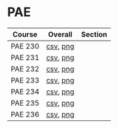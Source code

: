 # PAE

| Course | Overall | Section |
| ------ | ------- | ------- |
| PAE 230 | [csv](https://github.com/UCSD-Historical-Enrollment-Data/2025Winter/blob/main/overall/PAE%20230.csv), [png](https://raw.githubusercontent.com/UCSD-Historical-Enrollment-Data/2025Winter/main/plot_overall/PAE%20230.png) |  |
| PAE 231 | [csv](https://github.com/UCSD-Historical-Enrollment-Data/2025Winter/blob/main/overall/PAE%20231.csv), [png](https://raw.githubusercontent.com/UCSD-Historical-Enrollment-Data/2025Winter/main/plot_overall/PAE%20231.png) |  |
| PAE 232 | [csv](https://github.com/UCSD-Historical-Enrollment-Data/2025Winter/blob/main/overall/PAE%20232.csv), [png](https://raw.githubusercontent.com/UCSD-Historical-Enrollment-Data/2025Winter/main/plot_overall/PAE%20232.png) |  |
| PAE 233 | [csv](https://github.com/UCSD-Historical-Enrollment-Data/2025Winter/blob/main/overall/PAE%20233.csv), [png](https://raw.githubusercontent.com/UCSD-Historical-Enrollment-Data/2025Winter/main/plot_overall/PAE%20233.png) |  |
| PAE 234 | [csv](https://github.com/UCSD-Historical-Enrollment-Data/2025Winter/blob/main/overall/PAE%20234.csv), [png](https://raw.githubusercontent.com/UCSD-Historical-Enrollment-Data/2025Winter/main/plot_overall/PAE%20234.png) |  |
| PAE 235 | [csv](https://github.com/UCSD-Historical-Enrollment-Data/2025Winter/blob/main/overall/PAE%20235.csv), [png](https://raw.githubusercontent.com/UCSD-Historical-Enrollment-Data/2025Winter/main/plot_overall/PAE%20235.png) |  |
| PAE 236 | [csv](https://github.com/UCSD-Historical-Enrollment-Data/2025Winter/blob/main/overall/PAE%20236.csv), [png](https://raw.githubusercontent.com/UCSD-Historical-Enrollment-Data/2025Winter/main/plot_overall/PAE%20236.png) |  |
